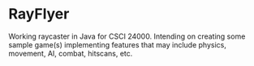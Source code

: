 # RayFlyer
Working raycaster in Java for CSCI 24000.  Intending on creating some sample game(s) implementing features that may include physics, movement, AI, combat, hitscans, etc.
